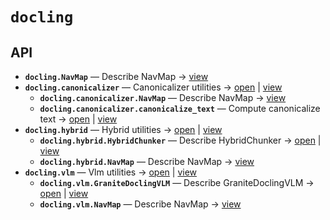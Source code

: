 # `docling`

<!-- START doctoc generated TOC please keep comment here to allow auto update -->
<!-- END doctoc generated TOC please keep comment here to allow auto update -->

## API
- **`docling.NavMap`** — Describe NavMap → [view](https://github.com/paul-heyse/kgfoundry/blob/326cba7089fce0d0bc5d078ad95af075ddc7117d/src/kgfoundry_common/navmap_types.py#L32-L45)
- **`docling.canonicalizer`** — Canonicalizer utilities → [open](./canonicalizer.py:1:1) | [view](https://github.com/paul-heyse/kgfoundry/blob/326cba7089fce0d0bc5d078ad95af075ddc7117d/src/docling/canonicalizer.py#L1)
  - **`docling.canonicalizer.NavMap`** — Describe NavMap → [view](https://github.com/paul-heyse/kgfoundry/blob/326cba7089fce0d0bc5d078ad95af075ddc7117d/src/kgfoundry_common/navmap_types.py#L32-L45)
  - **`docling.canonicalizer.canonicalize_text`** — Compute canonicalize text → [open](./canonicalizer.py:28:1) | [view](https://github.com/paul-heyse/kgfoundry/blob/326cba7089fce0d0bc5d078ad95af075ddc7117d/src/docling/canonicalizer.py#L28-L91)
- **`docling.hybrid`** — Hybrid utilities → [open](./hybrid.py:1:1) | [view](https://github.com/paul-heyse/kgfoundry/blob/326cba7089fce0d0bc5d078ad95af075ddc7117d/src/docling/hybrid.py#L1)
  - **`docling.hybrid.HybridChunker`** — Describe HybridChunker → [open](./hybrid.py:26:1) | [view](https://github.com/paul-heyse/kgfoundry/blob/326cba7089fce0d0bc5d078ad95af075ddc7117d/src/docling/hybrid.py#L26-L29)
  - **`docling.hybrid.NavMap`** — Describe NavMap → [view](https://github.com/paul-heyse/kgfoundry/blob/326cba7089fce0d0bc5d078ad95af075ddc7117d/src/kgfoundry_common/navmap_types.py#L32-L45)
- **`docling.vlm`** — Vlm utilities → [open](./vlm.py:1:1) | [view](https://github.com/paul-heyse/kgfoundry/blob/326cba7089fce0d0bc5d078ad95af075ddc7117d/src/docling/vlm.py#L1)
  - **`docling.vlm.GraniteDoclingVLM`** — Describe GraniteDoclingVLM → [open](./vlm.py:26:1) | [view](https://github.com/paul-heyse/kgfoundry/blob/326cba7089fce0d0bc5d078ad95af075ddc7117d/src/docling/vlm.py#L26-L29)
  - **`docling.vlm.NavMap`** — Describe NavMap → [view](https://github.com/paul-heyse/kgfoundry/blob/326cba7089fce0d0bc5d078ad95af075ddc7117d/src/kgfoundry_common/navmap_types.py#L32-L45)
